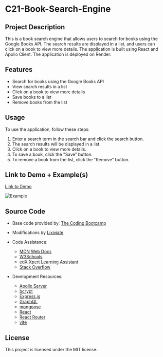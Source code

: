 # C21-Book-Search-Engine

## Project Description

This is a book search engine that allows users to search for books using the Google Books API. The search results are displayed in a list, and users can click on a book to view more details. The application is built using React and Apollo Client. The application is deployed on Render.

## Features

- Search for books using the Google Books API
- View search results in a list
- Click on a book to view more details
- Save books to a list
- Remove books from the list

## Usage

To use the application, follow these steps:

1. Enter a search term in the search bar and click the search button.
2. The search results will be displayed in a list.
3. Click on a book to view more details.
4. To save a book, click the "Save" button.
5. To remove a book from the list, click the "Remove" button.

## Link to Demo + Example(s)

[Link to Demo]()

![Example]()

## Source Code

- Base code provided by: [The Coding Bootcamp](https://github.com/coding-boot-camp/solid-broccoli)

- Modifications by [Lixiviate](https://github.com/Lixiviate)

- Code Assistance:
  - [MDN Web Docs](https://developer.mozilla.org/en-US/)
  - [W3Schools](https://www.w3schools.com/)
  - [edX Xpert Learning Assistant](https://www.edx.org/)
  - [Stack Overflow](https://stackoverflow.com/)
- Development Resources:
  - [Apollo Server](https://www.apollographql.com/docs/apollo-server/)
  - [bcrypt](https://www.npmjs.com/package/bcrypt)
  - [Express.js](https://expressjs.com/)
  - [GraphQL](https://graphql.org/)
  - [mongoose](https://mongoosejs.com/)
  - [React](https://reactjs.org/)
  - [React Router](https://reactrouter.com/)
  - [vite](https://vitejs.dev/)

## License

This project is licensed under the MIT license.
